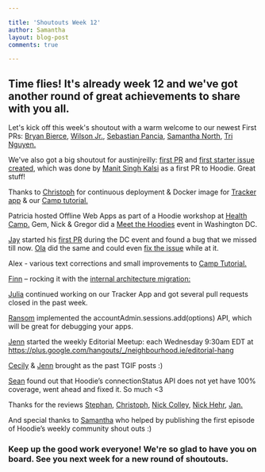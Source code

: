 ```yaml
---

title: 'Shoutouts Week 12'
author: Samantha
layout: blog-post
comments: true

---
```

## Time flies! It's already week 12 and we've got another round of great achievements to share with you all.

Let's kick off this week's shoutout with a warm welcome to our newest First PRs:
[Bryan Bierce](https://github.com/bryanbierce), [Wilson Jr.](https://github.com/JayWIlsonJr), [Sebastian Pancia](https://github.com/sebbel), [Samantha North](https://github.com/sjnorth), [Tri Nguyen.](https://github.com/tnguyen14?tab=activity) 

We've also got a big shoutout for austinjreilly: [first PR](hoodiehq/hoodie-server-account#93) and [first starter issue created](hoodiehq/hoodie-server-account#122), which was done by [Manit Singh Kalsi](https://github.com/kazekagegaara) as a first PR to Hoodie. Great stuff! 

Thanks to [Christoph](https://github.com/christophwitzko) for continuous deployment & Docker image for [Tracker app](https://github.com/hoodiehq/hoodie-app-tracker) & our [Camp tutorial.](https://github.com/hoodiehq/hoodie-camp-tutorial)

Patricia hosted Offline Web Apps as part of a Hoodie workshop at [Health Camp.](http://hackinghealth.ca/event/hacking-health-camp/)
Gem, Nick & Gregor did a [Meet the Hoodies](https://ti.to/hoodie/dc-meet-the-hoodies) event in Washington DC. 

[Jay](https://github.com/JayWIlsonJr) started his [first PR](https://github.com/hoodiehq/hoodie-server-account/pull/129) during the DC event and found a bug that we missed till now. [Ola](https://github.com/Oladele) did the same and could even [fix the issue](https://github.com/hoodiehq/hoodie-server-account/pull/128) while at it.

Alex - various text corrections and small improvements to [Camp Tutorial.](https://github.com/hoodiehq/hoodie-camp-tutorial/pull/5)

[Finn](https://github.com/finnp) – rocking it with the [internal architecture migration:](https://github.com/hoodiehq/hoodie/issues/458)

[Julia](https://github.com/jsimplicio) continued working on our Tracker App and got several pull requests closed in the past week.

[Ransom](https://github.com/ransomw) implemented the accountAdmin.sessions.add(options) API, which will be great for debugging your apps.

[Jenn](https://github.com/renrutnnej) started the weekly Editorial Meetup: each Wednesday 9:30am EDT at https://plus.google.com/hangouts/_/neighbourhood.ie/editorial-hang

[Cecily](https://github.com/skeskali) & [Jenn](https://github.com/renrutnnej) brought as the past TGIF posts :)

[Sean](https://github.com/seanjohnite) found out that Hoodie’s connectionStatus API does not yet have 100% coverage, went ahead and fixed it. So much <3

Thanks for the reviews [Stephan](https://github.com/boennemann), [Christoph](https://github.com/christophwitzko), [Nick Colley](https://github.com/nickcolley), [Nick Hehr](https://github.com/HipsterBrown), [Jan.](https://github.com/janl)

And special thanks to [Samantha](https://github.com/sjnorth) who helped by publishing the first episode of Hoodie’s weekly community shout outs :)

### Keep up the good work everyone! We're so glad to have you on board. See you next week for a new round of shoutouts. 
